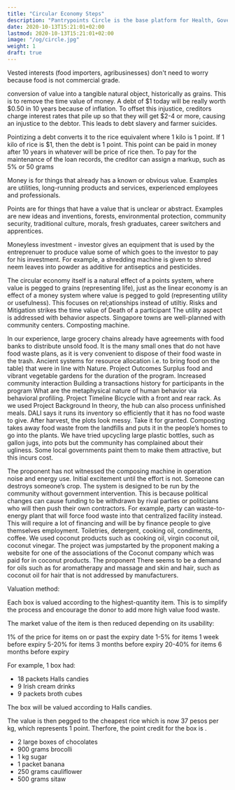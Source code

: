 ```yaml
---
title: "Circular Economy Steps"
description: "Pantrypoints Circle is the base platform for Health, Govern, Circle, Invest"
date: 2020-10-13T15:21:01+02:00
lastmod: 2020-10-13T15:21:01+02:00
image: "/og/circle.jpg"
weight: 1
draft: true
---
```



Vested interests (food importers, agribusinesses) don't need to worry because food is not commercial grade. 

conversion of value into a tangible natural object, historically as grains. This is to remove the time value of money. A debt of $1 today will be really worth $0.50 in 10 years because of inflation. To offset this injustice, creditors charge interest rates that pile up so that they will get $2-4 or more, causing an injustice to the debtor. This leads to debt slavery and farmer suicides. 

Pointizing a debt converts it to the rice equivalent where 1 kilo is 1 point. If 1 kilo of rice is $1, then the debt is 1 point. This point can be paid in money after 10 years in whatever will be price of rice then. To pay for the maintenance of the loan records, the creditor can assign a markup, such as 5% or 50 grams 

Money is for things that already has a known or obvious value. Examples are utilities, long-running products and services, experienced employees and professionals.

Points are for things that have a value that is unclear or abstract. Examples are new ideas and inventions, forests, environmental protection, community security, traditional culture, morals, fresh graduates, career switchers and apprentices. 

Moneyless investment - investor gives an equipment that is used by the entreprenuer to produce value some of which goes to the investor to pay for his investment. For example, a shredding machine is given to shred neem leaves into powder as additive for antiseptics and pesticides. 


The circular economy itself is a natural effect of a points system, where value is pegged to grains (representing life), just as the linear economy is an effect of a money system where value is pegged to gold (representing utility or usefulness). This focuses on rel;ationships instead of utiltiy. 
Risks and Mitigation
 strikes the time value of 
Death of a participant
The utility aspect is addressed with behavior aspects. 
 Singapore towns are well-planned with community centers. Composting machine. 

In our experience, large grocery chains already have agreements with food banks to distribute unsold food. It is the many small ones that do not have food waste plans, as it is very convenient to dispose of their food waste in the trash. 
Ancient systems for resource allocation i.e. to bring food on the table) that were in line with Nature. 
Project Outcomes 
Surplus food and vibrant vegetable gardens for the duration of the program. 
Increased community interaction 
Building a transactions history for participants in the program 
 What are the metaphysical nature of human behavior via behavioral profiling. 
Project Timeline
Bicycle with a front and rear rack. As we used 
Project Background
In theory, the hub can also process unfinished meals. 
DALI says it runs its inventory so efficiently that it has no food waste to give. 
After harvest, the plots look messy. 
Take it for granted. 
Composting takes away food waste from the landfills and puts it in the people’s homes to go into the plants. We have tried upcycling large plastic bottles, such as gallon jugs, into pots but the community has complained about their ugliness. Some local governments paint them to make them attractive, but this incurs cost. 

The proponent has not witnessed the composing machine in operation noise and energy use. 
Initial excitement until the effort is not. Someone can destroys someone’s crop. 
The system is designed to be run by the community without government intervention. This is because political changes can cause funding to be withdrawn by rival parties or politicians who will then push their own contractors. For example, party can waste-to-energy plant that will force food waste into that centralized facility instead.  This will require a lot of financing and will be by finance people to give themselves employment. 
Toiletries, detergent, cooking oil, condiments, coffee. We used coconut products such as cooking oil, virgin coconut oil, coconut vinegar. The project was jumpstarted by the proponent making a website for one of the associations of the Coconut company which was paid for in coconut products. The proponent 
There seems to be a demand for oils such as for aromatherapy and massage and skin and hair, such as coconut oil for hair that is not addressed by manufacturers.



Valuation method:

Each box is valued according to the highest-quantity item. This is to simplify the process and encourage the donor to add more high value food waste.

The market value of the item is then reduced depending on its usability:

1% of the price for items on or past the expiry date
1-5% for items 1 week before expiry 
5-20% for items 3 months before expiry
20-40% for items 6 months before expiry

For example, 1 box had: 

- 18 packets Halls candies
- 9 Irish cream drinks
- 9 packets broth cubes 

The box will be valued according to Halls candies. 

The value is then pegged to the cheapest rice which is now 37 pesos per kg, which represents 1 point. Therfore, the point credit for the box is .  

- 2 large boxes of chocolates
- 900 grams brocolli
- 1 kg sugar
- 1 packet banana
- 250 grams cauliflower
- 500 grams sitaw


